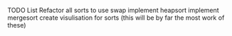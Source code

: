 TODO List
 Refactor all sorts to use swap
 implement heapsort
 implement mergesort 
 create visulisation for sorts (this will be by far the most work of these)
